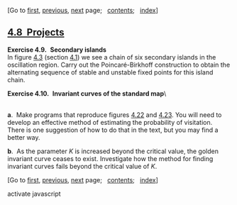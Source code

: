 <div class="navigation">

[Go to <span>[first](book.html),
[previous](book-Z-H-55.html)</span><span>,
[next](book-Z-H-57.html)</span> page<span>;
  </span><span>[contents](book-Z-H-4.html#%_toc_start)</span><span><span>;
  </span>[index](book-Z-H-82.html#%_index_start)</span>]

</div>

[4.8  Projects](book-Z-H-4.html#%_toc_%_sec_4.8)
------------------------------------------------

**Exercise 4.9.**  **Secondary islands**\
 In figure [4.3](book-Z-H-49.html#FIGURE_4.3)
(section [4.1](book-Z-H-49.html#%_sec_4.1)) we see a chain of six
secondary islands in the oscillation region. Carry out the
Poincaré-Birkhoff construction to obtain the alternating sequence of
stable and unstable fixed points for this island chain.

**Exercise 4.10.**  **Invariant curves of the standard map**\

\
**a**.  Make programs that reproduce
figures [4.22](book-Z-H-54.html#FIGURE_4.22) and
[4.23](book-Z-H-54.html#FIGURE_4.23). You will need to develop an
effective method of estimating the probability of visitation. There is
one suggestion of how to do that in the text, but you may find a better
way.

**b**.  As the parameter *K* is increased beyond the critical value, the
golden invariant curve ceases to exist. Investigate how the method for
finding invariant curves fails beyond the critical value of *K*.

<div class="navigation">

[Go to <span>[first](book.html),
[previous](book-Z-H-55.html)</span><span>,
[next](book-Z-H-57.html)</span> page<span>;
  </span><span>[contents](book-Z-H-4.html#%_toc_start)</span><span><span>;
  </span>[index](book-Z-H-82.html#%_index_start)</span>]

</div>

activate javascript

